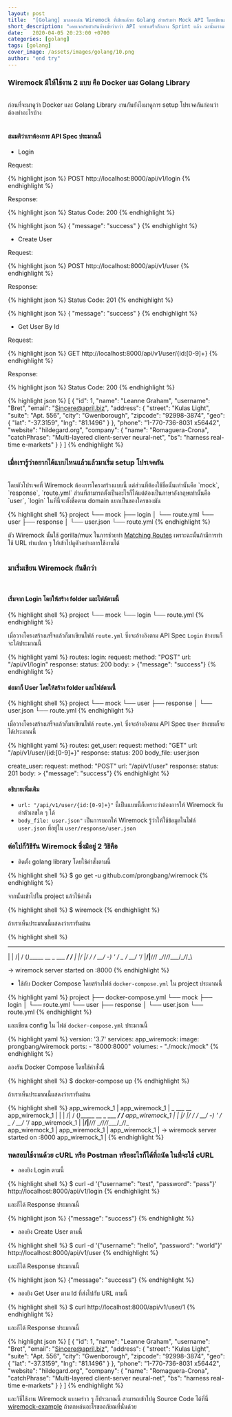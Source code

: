 ```yaml
---
layout: post
title:  "[Golang] มาลองเล่น Wiremock ที่เขียนด้วย Golang สำหรับทำ Mock API โดยเขียนแค่ YAML และ JSON แค่นั้นเอง"
short_description: "เคยเจอกับตัวกันบ้างมั้ยว่ากว่า API จะทำเสร็จก็กลาง Sprint แล้ว ฉะนั้นเรามาใช้ Wiremock เพื่อให้เราสามารถ Dev รอ API ได้กันเถอะ ๆ"
date:   2020-04-05 20:23:00 +0700
categories: [golang]
tags: [golang]
cover_image: /assets/images/golang/10.png
author: "end try"
---
```


### Wiremock มีให้ใช้งาน 2 แบบ คือ Docker และ Golang Library

<br>
ก่อนที่จะมาดูว่า Docker และ Golang Library งานกันยังไงมาดูการ setup โปรเจคกันก่อนว่าต้องทำอะไรบ้าง 
<br>
<br>

#### สมมติว่าเราต้องการ API Spec ประมาณนี้

- Login

Request:

{% highlight json %}
POST http://localhost:8000/api/v1/login
{% endhighlight %}

Response: 

{% highlight json %}
Status Code: 200
{% endhighlight %}

{% highlight json %}
{
    "message": "success"
}
{% endhighlight %}

- Create User

Request:

{% highlight json %}
POST http://localhost:8000/api/v1/user
{% endhighlight %}

Response:

{% highlight json %}
Status Code: 201
{% endhighlight %}

{% highlight json %}
{
    "message": "success"
}
{% endhighlight %}

- Get User By Id

Request:

{% highlight json %}
GET http://localhost:8000/api/v1/user/{id:[0-9]+}
{% endhighlight %}

Response:

{% highlight json %}
Status Code: 200
{% endhighlight %}

{% highlight json %}
[
  {
    "id": 1,
    "name": "Leanne Graham",
    "username": "Bret",
    "email": "Sincere@april.biz",
    "address": {
      "street": "Kulas Light",
      "suite": "Apt. 556",
      "city": "Gwenborough",
      "zipcode": "92998-3874",
      "geo": {
        "lat": "-37.3159",
        "lng": "81.1496"
      }
    },
    "phone": "1-770-736-8031 x56442",
    "website": "hildegard.org",
    "company": {
      "name": "Romaguera-Crona",
      "catchPhrase": "Multi-layered client-server neural-net",
      "bs": "harness real-time e-markets"
    }
  }
]
{% endhighlight %}

### เมื่อเรารู้ว่าอยากได้แบบไหนแล้วแล้วมาเริ่ม setup โปรเจคกัน

<br>
โดยตัวโปรเจคที่ Wiremock ต้องการโครงสร้างแบบนี้ แต่ส่วนที่ต้องใช้ชื่อนั้นเท่านั้นคือ `mock`, `response`, `route.yml` ส่วนที่สามารถตั้งเป็นอะไรก็ได้แต่ต้องเป็นภาษาอังกฤษเท่านั้นคือ `user`, `login` ในที่นี้จะตั้งชื่อตาม domain แยกเป็นของใครของมัน
<br>

{% highlight shell %}
project
└── mock
    ├── login
    │   └── route.yml
    └── user
        ├── response
        │   └── user.json
        └── route.yml
{% endhighlight %}

ตัว Wiremock นั้นใช้ gorilla/mux ในการช่วยทำ [Matching Routes](https://github.com/gorilla/mux#matching-routes) เพราะฉะนั้นถ้ามีการทำใช้ URL ท่าแปลก ๆ ให้เข้าไปดูตัวอย่างการใช้งานได้
<br>
<br>

### มาเริ่มเขียน Wiremock กันดีกว่า

<br>

#### เริ่มจาก Login โดยให้สร้าง folder และไฟล์ตามนี้

{% highlight shell %}
project
└── mock
    └── login
       └── route.yml
{% endhighlight %}

เมื่อวางโครงสร้างเสร็จแล้วก็มาเขียนไฟล์ `route.yml` ซึ่งจะอ้างอิงตาม API Spec `Login` ข้างบนก็จะได้ประมาณนี้

{% highlight yaml %}
routes:
  login:
    request:
      method: "POST"
      url: "/api/v1/login"
    response:
      status: 200
      body: >
        {"message": "success"}
{% endhighlight %}
<br>

#### ต่อมาก็ User โดยให้สร้าง folder และไฟล์ตามนี้

{% highlight shell %}
project
└── mock
    └── user
        ├── response
        │   └── user.json
        └── route.yml
{% endhighlight %}

เมื่อวางโครงสร้างเสร็จแล้วก็มาเขียนไฟล์ `route.yml` ซึ่งจะอ้างอิงตาม API Spec `User` ข้างบนก็จะได้ประมาณนี้

{% highlight yaml %}
routes:
  get_user:
    request:
      method: "GET"
      url: "/api/v1/user/{id:[0-9]+}"
    response:
      status: 200
      body_file: user.json

  create_user:
    request:
      method: "POST"
      url: "/api/v1/user"
    response:
      status: 201
      body: >
        {"message": "success"}
{% endhighlight %}
<br>

#### อธิบายเพิ่มเติม

- `url: "/api/v1/user/{id:[0-9]+}"` นี้เป็นแบบนี้ก็เพราะว่าต้องการให้ Wiremock รับค่าตัวเลขใด ๆ ได้
- `body_file: user.json"` เป็นการบอกให้ Wiremock รู้ว่าให้ใช้ข้อมูลในไฟล์ `user.json` ที่อยู่ใน `user/response/user.json`

### ต่อไปก็วิธีรัน Wiremock ซึ่งมีอยู่ 2 วิธีคือ

- ติดตั้ง golang library โดยใช้คำสั่งตามนี้

{% highlight shell %}
$ go get -u github.com/prongbang/wiremock
{% endhighlight %}

จากนั้นเข้าไปใน project แล้วใช้คำสั่ง

{% highlight shell %}
$ wiremock
{% endhighlight %}

ถ้าเราเห็นประมาณนี้แสดงว่าเรารันผ่าน

{% highlight shell %}
  _      ___                        __  
 | | /| / (_)______ __ _  ___  ____/ /__
 | |/ |/ / / __/ -_)  ' \/ _ \/ __/  '_/
 |__/|__/_/_/  \__/_/_/_/\___/\__/_/\_\


 -> wiremock server started on :8000
{% endhighlight %}

- ใช้กับ Docker Compose โดยสร้างไฟล์ `docker-compose.yml` ใน project ประมาณนี้

{% highlight yaml %}
project
├── docker-compose.yml
└── mock
    ├── login
    │   └── route.yml
    └── user
        ├── response
        │   └── user.json
        └── route.yml
{% endhighlight %}

และเขียน config ใน ไฟล์ `docker-compose.yml` ประมาณนี้

{% highlight yaml %}
version: '3.7'
services:
  app_wiremock:
    image: prongbang/wiremock
    ports:
      - "8000:8000"
    volumes:
      - "./mock:/mock"
{% endhighlight %}

ลองรัน Docker Compose โดยใช้คำสั่งนี้

{% highlight shell %}
$ docker-compose up
{% endhighlight %}

ถ้าเราเห็นประมาณนี้แสดงว่าเรารันผ่าน

{% highlight shell %}
app_wiremock_1  | 
app_wiremock_1  |   _      ___                        __  
app_wiremock_1  |  | | /| / (_)______ __ _  ___  ____/ /__
app_wiremock_1  |  | |/ |/ / / __/ -_)  ' \/ _ \/ __/  '_/
app_wiremock_1  |  |__/|__/_/_/  \__/_/_/_/\___/\__/_/\_\
app_wiremock_1  | 
app_wiremock_1  | 
app_wiremock_1  |  -> wiremock server started on :8000
app_wiremock_1  | 
{% endhighlight %}

### ทดสอบใช้งานด้วย cURL หรือ Postman หรืออะไรก็ได้ที่ถนัด ในที่จะใช้ cURL

- ลองยิง Login ตามนี้

{% highlight shell %}
$ curl -d '{"username": "test", "password": "pass"}' http://localhost:8000/api/v1/login
{% endhighlight %}

และก็ได้ Response ประมาณนี้

{% highlight json %}
{"message": "success"}
{% endhighlight %}

- ลองยิง Create User ตามนี้

{% highlight shell %}
$ curl -d '{"username": "hello", "password": "world"}' http://localhost:8000/api/v1/user
{% endhighlight %}

และก็ได้ Response ประมาณนี้

{% highlight json %}
{"message": "success"}
{% endhighlight %}

- ลองยิง Get User ตาม Id ที่ส่งไปกับ URL ตามนี้

{% highlight shell %}
$ curl http://localhost:8000/api/v1/user/1
{% endhighlight %}

และก็ได้ Response ประมาณนี้

{% highlight json %}
[
  {
    "id": 1,
    "name": "Leanne Graham",
    "username": "Bret",
    "email": "Sincere@april.biz",
    "address": {
      "street": "Kulas Light",
      "suite": "Apt. 556",
      "city": "Gwenborough",
      "zipcode": "92998-3874",
      "geo": {
        "lat": "-37.3159",
        "lng": "81.1496"
      }
    },
    "phone": "1-770-736-8031 x56442",
    "website": "hildegard.org",
    "company": {
      "name": "Romaguera-Crona",
      "catchPhrase": "Multi-layered client-server neural-net",
      "bs": "harness real-time e-markets"
    }
  }
]
{% endhighlight %}

และวิธี่ใช้งาน Wiremock แบบคร่าว ๆ ก็ประมาณนี้ สามารถเข้าไปดู Source Code ได้ที่นี่ [wiremock-example](https://github.com/prongbang/wiremock-example) ถ้าตกหล่นอะไรขออภัยณที่นั่นด้วย
<br>
<br>